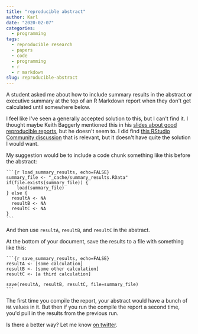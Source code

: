 ```yaml
---
title: "reproducible abstract"
author: Karl
date: "2020-02-07"
categories:
  - programming
tags:
  - reproducible research
  - papers
  - code
  - programming
  - r
  - r markdown
slug: reproducible-abstract
---
```


A student asked me about how to include summary results in the abstract or
executive summary at the top of an R Markdown report when they don't get
calculated until somewhere below.

I feel like I've seen a generally accepted solution to this, but I
can't find it. I thought maybe Keith Baggerly mentioned this in his
[slides about good reproducible
reports](https://github.com/SISBID/Module3/blob/master/2017_SISBID_3_12_good_reports.pdf),
but he doesn't seem to. I did find [this RStudio Community
discussion](https://community.rstudio.com/t/best-practices-for-organizing-rmarkdown-projects/914)
that is relevant, but it doesn't have quite the solution I would want.

My suggestion would be to include a code chunk something like this
before the abstract:

    ```{r load_summary_results, echo=FALSE}
    summary_file <- "_cache/summary_results.RData"
    if(file.exists(summary_file)) {
        load(summary_file)
    } else {
      resultA <- NA
      resultB <- NA
      resultC <- NA
    }
    ```

And then use `resultA`, `resultB`, and `resultC` in the abstract.

At the bottom of your document, save the results to a file with
something like this:

    ```{r save_summary_results, echo=FALSE}
    resultA <- [some calculation]
    resultB <- [some other calculation]
    resultC <- [a third calculation]

    save(resultA, resultB, resultC, file=summary_file)
    ```

The first time you compile the report, your abstract would have a
bunch of `NA` values in it. But then if you run the compile the report
a second time, you'd pull in the results from the previous run.

Is there a better way? Let me know [on twitter](https://twitter.com/kwbroman).
